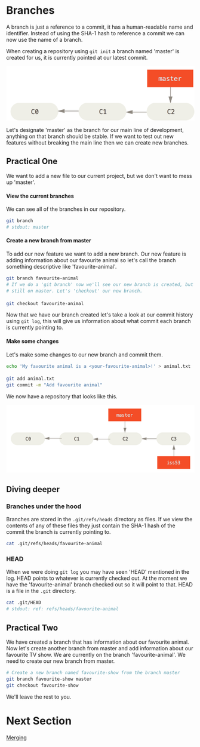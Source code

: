 # Branches

A branch is just a reference to a commit, it has a human-readable name
and identifier. Instead of using the SHA-1 hash to reference a commit we can
now use the name of a branch.

When creating a repository using `git init` a branch named 'master' is created
for us, it is currently pointed at our latest commit.

![The current state of our repository](./img/basic-branch.png)

Let's designate 'master' as the branch for our main line of development,
anything on that branch should be stable. If we want to test out new features
without breaking the main line then we can create new branches.

## Practical One

We want to add a new file to our current project, but we don't want to mess up
'master'.

#### View the current branches

We can see all of the branches in our repository.

```bash
git branch
# stdout: master
```

#### Create a new branch from master

To add our new feature we want to add a new branch. Our new feature is adding
information about our favourite animal so let's call the branch something
descriptive like 'favourite-animal'.

```bash
git branch favourite-animal
# If we do a 'git branch' now we'll see our new branch is created, but we're
# still on master. Let's 'checkout' our new branch.

git checkout favourite-animal
```

Now that we have our branch created let's take a look at our commit history
using `git log`, this will give us information about what commit each branch is
currently pointing to.

#### Make some changes

Let's make some changes to our new branch and commit them.

```bash
echo 'My favourite animal is a <your-favourite-animal>!' > animal.txt

git add animal.txt
git commit -m "Add favourite animal"
```

We now have a repository that looks like this.

![The new state of our repository](./img/two-branches.png)

## Diving deeper

### Branches under the hood

Branches are stored in the `.git/refs/heads` directory as files. If we view the
contents of any of these files they just contain the SHA-1 hash of the commit
the branch is currently pointing to.

```bash
cat .git/refs/heads/favourite-animal
```

### HEAD

When we were doing `git log` you may have seen 'HEAD' mentioned in the log.
HEAD points to whatever is currently checked out. At the moment we have the
'favourite-animal' branch checked out so it will point to that. HEAD is a file
in the `.git` directory.

``` bash
cat .git/HEAD
# stdout: ref: refs/heads/favourite-animal
```

## Practical Two

We have created a branch that has information about our favourite animal. Now
let's create another branch from master and add information about our favourite
TV show. We are currently on the branch 'favourite-animal'. We need to create
our new branch from master.

```bash
# Create a new branch named favourite-show from the branch master
git branch favourite-show master
git checkout favourite-show
```

We'll leave the rest to you.

# Next Section
[Merging](./03-merging.md)

